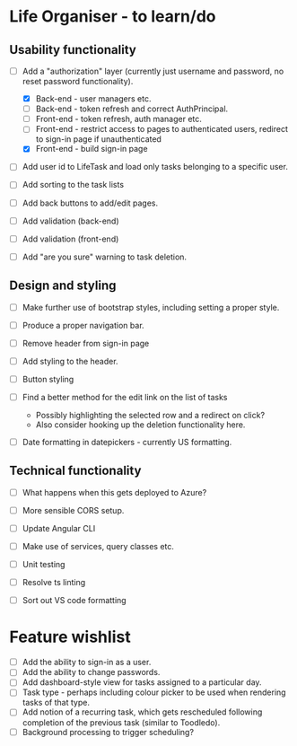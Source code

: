 # Life Organiser - to learn/do

## Usability functionality

- [ ] Add a "authorization" layer (currently just username and password, no reset password functionality).
	- [X] Back-end - user managers etc.
	- [ ] Back-end - token refresh and correct AuthPrincipal.
	- [ ] Front-end - token refresh, auth manager etc.
	- [ ] Front-end - restrict access to pages to authenticated users, redirect to sign-in page if unauthenticated
	- [X] Front-end - build sign-in page
- [ ] Add user id to LifeTask and load only tasks belonging to a specific user.
- [ ] Add sorting to the task lists
- [ ] Add back buttons to add/edit pages.
- [ ] Add validation (back-end)
- [ ] Add validation (front-end)
- [ ] Add "are you sure" warning to task deletion.


## Design and styling

- [ ] Make further use of bootstrap styles, including setting a proper style.
- [ ] Produce a proper navigation bar.
- [ ] Remove header from sign-in page
- [ ] Add styling to the header.
- [ ] Button styling
- [ ] Find a better method for the edit link on the list of tasks 
	- Possibly highlighting the selected row and a redirect on click?
	- Also consider hooking up the deletion functionality here.
- [ ] Date formatting in datepickers - currently US formatting.


## Technical functionality

- [ ] What happens when this gets deployed to Azure?
- [ ] More sensible CORS setup.
- [ ] Update Angular CLI
- [ ] Make use of services, query classes etc.
- [ ] Unit testing
- [ ] Resolve ts linting
- [ ] Sort out VS code formatting


# Feature wishlist

- [ ] Add the ability to sign-in as a user.
- [ ] Add the ability to change passwords.
- [ ] Add dashboard-style view for tasks assigned to a particular day.
- [ ] Task type - perhaps including colour picker to be used when rendering tasks of that type.
- [ ] Add notion of a recurring task, which gets rescheduled following completion of the previous task (similar to Toodledo).
- [ ] Background processing to trigger scheduling?
